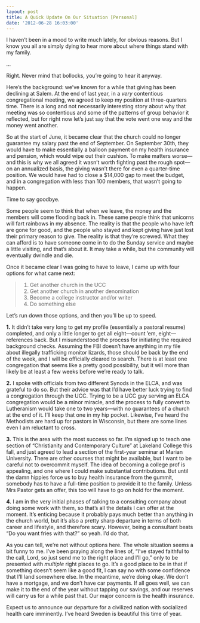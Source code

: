 ```yaml
---
layout: post
title: A Quick Update On Our Situation [Personal]
date: '2012-06-28 16:03:00'
---
```



I haven’t been in a mood to write much lately, for obvious reasons. But I know you all are simply dying to hear more about where things stand with my family.

…

Right. Never mind that bollocks, you’re going to hear it anyway.

Here’s the background: we’ve known for a while that giving has been declining at Salem. At the end of last year, in a *very* contentious congregational meeting, we agreed to keep my position at three-quarters time. There is a long and not necessarily interesting story about why that meeting was so contentious and some of the patterns of group behavior it reflected, but for right now let’s just say that the vote went one way and the money went another.

So at the start of June, it became clear that the church could no longer guarantee my salary past the end of September. On September 30th, they would have to make essentially a balloon payment on my health insurance and pension, which would wipe out their cushion. To make matters worse—and this is why we all agreed it wasn’t worth fighting past the rough spot—on an annualized basis, the giving wasn’t there for even a quarter-time position. We would have had to close a $14,000 gap to meet the budget, and in a congregation with less than 100 members, that wasn’t going to happen.

Time to say goodbye.

<BITTERNESS> Some people seem to think that when we leave, the money and the members will come flooding back in. These same people think that unicorns will fart rainbows in my absence. The reality is that the people who have left are gone for good, and the people who stayed and kept giving have just lost their primary reason to give. The reality is that they’re screwed. What they can afford is to have someone come in to do the Sunday service and maybe a little visiting, and that’s about it. It may take a while, but the community will eventually dwindle and die. </BITTERNESS>

Once it became clear I was going to have to leave, I came up with four options for what came next:

> 1. Get another church in the UCC  
> 2. Get another church in another denomination  
> 3. Become a college instructor and/or writer  
> 4. Do something else

Let’s run down those options, and then you’ll be up to speed.

**1.** It didn’t take very long to get my profile (essentially a pastoral resume) completed, and only a little longer to get all eight—count ’em, eight—references back. But I misunderstood the process for initiating the required background checks. Assuming the FBI doesn’t have anything in my file about illegally trafficking monitor lizards, those should be back by the end of the week, and I will be officially cleared to search. There is at least one congregation that seems like a pretty good possibility, but it will more than likely be at least a few weeks before we’re ready to talk.

**2.** I spoke with officials from two different Synods in the ELCA, and was grateful to do so. But their advice was that I’d have better luck trying to find a congregation through the UCC. Trying to be a UCC guy serving an ELCA congregation would be a minor miracle, and the process to fully convert to Lutheranism would take one to two years—with no guarantees of a church at the end of it. I’ll keep that one in my hip pocket. Likewise, I’ve heard the Methodists are hard up for pastors in Wisconsin, but there are some lines even I am reluctant to cross.

**3.** This is the area with the most success so far. I’m signed up to teach one section of “Christianity and Contemporary Culture” at Lakeland College this fall, and just agreed to lead a section of the first-year seminar at Marian University. There are other courses that might be available, but I want to be careful not to overcommit myself. The idea of becoming a college prof is appealing, and one where I could make substantial contributions. But until the damn hippies force us to buy health insurance from the gummit, somebody has to have a full-time position to provide it to the family. Unless Mrs Pastor gets an offer, this too will have to go on hold for the moment.

**4.** I am in the very initial phases of talking to a consulting company about doing some work with them, so that’s all the details I can offer at the moment. It’s enticing because it probably pays much better than anything in the church world, but it’s also a pretty sharp departure in terms of both career and lifestyle, and therefore scary. However, being a consultant beats “Do you want fries with that?” so yeah. I’d do that.

As you can tell, we’re not without options here. The whole situation seems a bit funny to me. I’ve been praying along the lines of, “I’ve stayed faithful to the call, Lord, so just send me to the right place and I’ll go,” only to be presented with *multiple* right places to go. It’s a good place to be in that if something doesn’t seem like a good fit, I can say no with some confidence that I’ll land somewhere else. In the meantime, we’re doing okay. We don’t have a mortgage, and we don’t have car payments. If all goes well, we can make it to the end of the year without tapping our savings, and our reserves will carry us for a while past that. Our major concern is the health insurance.

Expect us to announce our departure for a civilized nation with socialized health care imminently. I’ve heard Sweden is beautiful this time of year.


